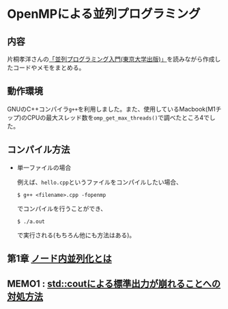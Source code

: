 # OpenMPによる並列プログラミング

## 内容
片桐孝洋さんの[「並列プログラミング入門(東京大学出版)」](http://www.utp.or.jp/book/b307057.html)を読みながら作成したコードやメモをまとめる。

## 動作環境
GNUのC++コンパイラ`g++`を利用しました。また、使用しているMacbook(M1チップ)のCPUの最大スレッド数を`omp_get_max_threads()`で調べたところ4でした。

## コンパイル方法
- 単一ファイルの場合

    例えば、`hello.cpp`というファイルをコンパイルしたい場合、
    ```
    $ g++ <filename>.cpp -fopenmp
    ``` 
    でコンパイルを行うことができ、
    ```
    $ ./a.out
    ```
    で実行される(もちろん他にも方法はある)。

## 第1章 [ノード内並列化とは](sec1/README.md)
## MEMO1 : [std::coutによる標準出力が崩れることへの対処方法](cpp_prob/cout.md)


